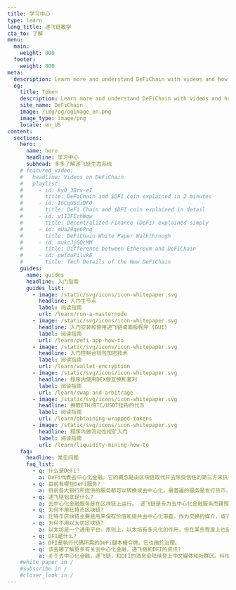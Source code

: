 ```yaml
---
title: 学习中心
type: learn
long_title: 递飞链教学
cta_to: 了解
menu:
  main:
    weight: 800
  footer:
    weight: 800
meta:
  description: Learn more and understand DeFiChain with videos and how-to guides.
  og:
    title: Token
    description: Learn more and understand DeFiChain with videos and how-to guides.
    site_name: DeFiChain
    image: /img/og/ogimage_en.png
    image_type: image/png
    locale: en_US
content:
  sections:
    hero:
      name: hero
      headline: 学习中心
      subhead: 多多了解递飞链生态系统
    # featured_video:
    #   headline: Videos on DeFiChain
    #   playlist:
    #     - id: ky0_3Brv-eI
    #       title: DeFiChain and $DFI coin explained in 2 minutes
    #     - id: IGCgUSdiDF0
    #       title: DeFi Chain and $DFI coin explained in detail
    #     - id: v113FEzhWqw
    #       title: Decentralized Finance (DeFi) explained simply
    #     - id: mUa29qe6Png
    #       title: DeFiChain White Paper Walkthrough
    #     - id: mukcJjGQcMM
    #       title: Difference between Ethereum and DeFiChain
    #     - id: pwfduPilvkE
    #       title: Tech Details of the New DeFiChain
    guides:
      name: guides
      headline: 入门指南
      guides_list:
        - image: /static/svg/icons/icon-whitepaper.svg
          headline: 入门主节点
          label: 阅读指南
          url: /learn/run-a-masternode
        - image: /static/svg/icons/icon-whitepaper.svg
          headline: 入门安装和使用递飞链桌面板程序 (GUI)
          label: 阅读指南
          url: /learn/defi-app-how-to
        - image: /static/svg/icons/icon-whitepaper.svg
          headline: 入门控制台钱包加密技术
          label: 阅读指南
          url: /learn/wallet-encryption
        - image: /static/svg/icons/icon-whitepaper.svg
          headline: 程序内使用DEX做互换和套利
          label: 阅读指南
          url: /learn/swap-and-arbitrage
        - image: /static/svg/icons/icon-whitepaper.svg
          headline: 换取ETH/BTC/USDT挂钩的代币
          label: 阅读指南
          url: /learn/obtaining-wrapped-tokens
        - image: /static/svg/icons/icon-whitepaper.svg
          headline: 程序內做流动性挖矿入门
          label: 阅读指南
          url: /learn/liquidity-mining-how-to
    faq:
      headline: 常见问题
      faq_list:
        - q: 什么是DeFi?
          a: DeFi代表去中心化金融。它的概念是由区块链取代并去除受信任的第三方来执行金融服务。最大优势之一就是消除了交易对手的风险，未来的机械装置科技可直接向大众提供金融服务。
        - q: 目前有哪些DeFi服务?
          a: 目前各大银行所提供的服务都可以转换成去中心化。最普遍的服务是发行货币，比特币是个优选的例子。其他金融服务包含共识验证，采矿，抵押，借贷贷款，交易，投资等等。
        - q: 递飞链到底是什么?
          a: 去中心化金融服务是在区块链上运行。 递飞链是专为去中心化金融服务而建照，主要来加强金融服务性质的安全性，速度，通路等。
        - q: 为何不用比特币区块链?
          a: 比特币区块链主要是用来保存价值和提共去中心化审查，作为交换的媒介，或许未来能成为独立的价值单位。这部分金融服务比特币做得比其他区块链来的好，但它缺乏其他去中心化金融服务内基础架构必要的技术功能。
        - q: 为何不用以太坊区块链?
          a: 以太坊是一个通用平台。原则上，以太坊有多元化的作用，但在某些程度上也是只三脚猫。在智能合约的安全性也是个绊脚石(尤其在DAO和Parity漏洞给了骇客掌握全的优势)，这也因为以太坊具有普遍性和通用性。
        - q: DFI是什么?
          a: DFI是執行代碼所需的DeFi鏈本機令牌。它也用於治理。
        - q: 该去哪了解更多有关去中心化金融，递飞链和DFI的资讯?
          a: 关于去中心化金融，递飞链，和DFI的消息会陆续登上中文媒体和社群区。科技的部分请加入咱们电子邮报来关注新消息。
    #white paper in /
    #subscribe in /
    #closer_look in /
---
```

